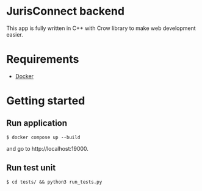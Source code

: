# JurisConnect backend
This app is fully written in C++ with Crow library to make web development easier.

# Requirements
- <a href="https://www.docker.com">Docker</a><br>

# Getting started
## Run application
```console
$ docker compose up --build
```

and go to http://localhost:19000.

## Run test unit
```console
$ cd tests/ && python3 run_tests.py 
```
